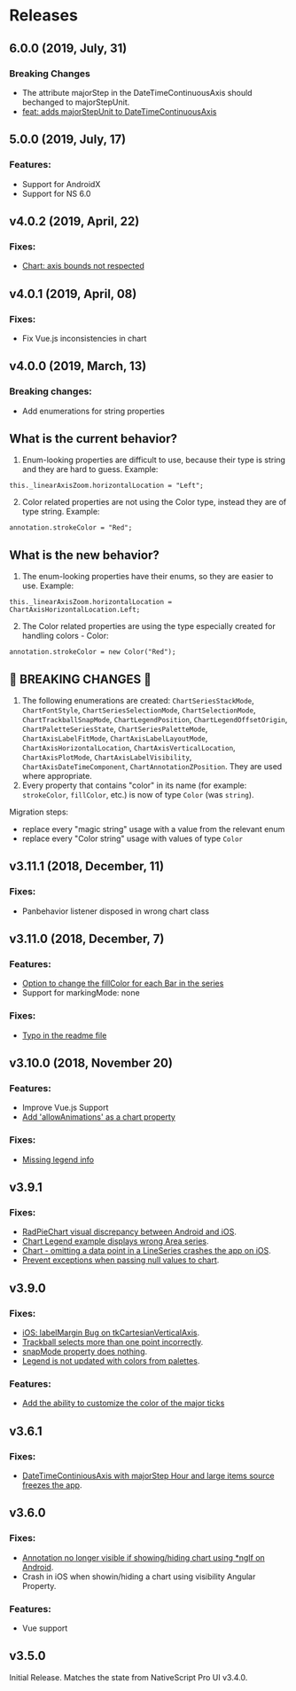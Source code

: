 # Releases

## 6.0.0 (2019, July, 31)
### Breaking Changes

- The attribute majorStep in the DateTimeContinuousAxis should bechanged to majorStepUnit.
- [feat: adds majorStepUnit to DateTimeContinuousAxis](https://github.com/NativeScript/nativescript-ui-chart/pull/108)



## 5.0.0 (2019, July, 17)
### Features:
- Support for AndroidX
- Support for NS 6.0


## v4.0.2 (2019, April, 22)

### Fixes:
 - [Chart: axis bounds not respected](https://github.com/NativeScript/nativescript-ui-feedback/issues/1086)
 

## v4.0.1 (2019, April, 08)

### Fixes:
 - Fix Vue.js inconsistencies in chart
 
 
## v4.0.0 (2019, March, 13)

### Breaking changes: 
 - Add enumerations for string properties

## What is the current behavior?
1. Enum-looking properties are difficult to use, because their type is string and they are hard to guess. Example:
```
this._linearAxisZoom.horizontalLocation = "Left";
```
2. Color related properties are not using the Color type, instead they are of type string. Example:
```
annotation.strokeColor = "Red";
```

## What is the new behavior?
1. The enum-looking properties have their enums, so they are easier to use. Example:
```
this._linearAxisZoom.horizontalLocation = ChartAxisHorizontalLocation.Left;
```
2. The Color related properties are using the type especially created for handling colors - Color:
```
annotation.strokeColor = new Color("Red");
```

<!-- If this PR contains a breaking change, please describe the impact and migration path for existing applications below. -->

## &#x1F534; BREAKING CHANGES &#x1F534;

1. The following enumerations are created: `ChartSeriesStackMode`, `ChartFontStyle`, `ChartSeriesSelectionMode`, `ChartSelectionMode`, `ChartTrackballSnapMode`, `ChartLegendPosition`, `ChartLegendOffsetOrigin`, `ChartPaletteSeriesState`, `ChartSeriesPaletteMode`, `ChartAxisLabelFitMode`, `ChartAxisLabelLayoutMode`, `ChartAxisHorizontalLocation`, `ChartAxisVerticalLocation`, `ChartAxisPlotMode`, `ChartAxisLabelVisibility`, `ChartAxisDateTimeComponent`, `ChartAnnotationZPosition`. They are used where appropriate. 
2. Every property that contains "color" in its name (for example: `strokeColor`, `fillColor`, etc.) is now of type `Color` (was `string`).

Migration steps:
- replace every "magic string" usage with a value from the relevant enum
- replace every "Color string" usage with values of type `Color`


## v3.11.1 (2018, December, 11)

### Fixes: 
 - Panbehavior listener disposed in wrong chart class

## v3.11.0 (2018, December, 7)

### Features:
 - [Option to change the fillColor for each Bar in the series](https://github.com/NativeScript/nativescript-ui-feedback/issues/679)
 - Support for markingMode: none

### Fixes: 
 - [Typo in the readme file](https://github.com/NativeScript/nativescript-ui-feedback/issues/912)


## v3.10.0 (2018, November 20)

### Features:
 - Improve Vue.js Support
 - [Add 'allowAnimations' as a chart property](https://github.com/NativeScript/nativescript-ui-feedback/issues/908)        

### Fixes:
 - [Missing legend info](https://github.com/NativeScript/nativescript-ui-feedback/issues/901)


## v3.9.1

### Fixes:
 - [RadPieChart visual discrepancy between Android and iOS](https://github.com/NativeScript/nativescript-ui-feedback/issues/879).
 - [Chart Legend example displays wrong Area series](https://github.com/NativeScript/nativescript-ui-feedback/issues/832).
 - [Chart - omitting a data point in a LineSeries crashes the app on iOS](https://github.com/NativeScript/nativescript-ui-feedback/issues/188).
 - [Prevent exceptions when passing null values to chart](https://github.com/NativeScript/nativescript-ui-feedback/issues/876).

## v3.9.0

### Fixes:
 - [iOS: labelMargin Bug on tkCartesianVerticalAxis](https://github.com/NativeScript/nativescript-ui-feedback/issues/505).
 - [Trackball selects more than one point incorrectly](https://github.com/NativeScript/nativescript-ui-feedback/issues/470).
 - [snapMode property does nothing](https://github.com/NativeScript/nativescript-ui-feedback/issues/818).
 - [Legend is not updated with colors from palettes](https://github.com/NativeScript/nativescript-ui-feedback/issues/819).

### Features:
 - [Add the ability to customize the color of the major ticks](https://github.com/NativeScript/nativescript-ui-feedback/issues/252)

## v3.6.1

### Fixes:
 - [DateTimeContiniousAxis with majorStep Hour and large items source freezes the app](https://github.com/NativeScript/nativescript-ui-feedback/issues/321).

## v3.6.0

### Fixes:
 - [Annotation no longer visible if showing/hiding chart using *ngIf on Android](https://github.com/NativeScript/nativescript-ui-feedback/issues/296).
 - Crash in iOS when showin/hiding a chart using visibility Angular Property.

### Features:
 - Vue support

## v3.5.0

Initial Release. Matches the state from NativeScript Pro UI v3.4.0.
